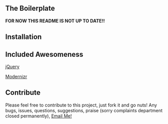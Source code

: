 ## The Boilerplate
**FOR NOW THIS README IS NOT UP TO DATE!!**

## Installation


## Included Awesomeness
[jQuery](http://jquery.com)

[Modernizr](http://modernizr.com)


## Contribute
Please feel free to contribute to this project, just fork it and go nuts!
Any bugs, issues, questions, suggestions, praise (sorry complaints department closed permanently), [Email Me!](mailto:ben@benderham.com)